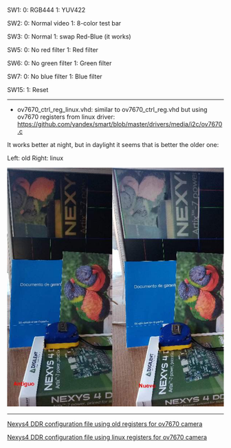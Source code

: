 SW1:
  0: RGB444
  1: YUV422

SW2:
  0: Normal video
  1: 8-color test bar

SW3:
  0: Normal
  1: swap Red-Blue (it works)

SW5:
  0: No red filter
  1: Red filter

SW6:
  0: No green filter
  1: Green filter

SW7:
  0: No blue filter
  1: Blue filter

SW15:
  1: Reset

---

 * ov7670_ctrl_reg_linux.vhd: similar to ov7670_ctrl_reg.vhd but using ov7670 registers from linux driver: https://github.com/yandex/smart/blob/master/drivers/media/i2c/ov7670.c

It works better at night, but in daylight it seems that is better the older one:

Left: old
Right: linux

![old_linux.jpg](old_linux.jpg)

---
[Nexys4 DDR configuration file using old registers for ov7670 camera](top_ov7670_nexys4ddr_oldregs.bit)

[Nexys4 DDR configuration file using linux registers for ov7670 camera](top_ov7670_nexys4ddr_linuxregs.bit)


